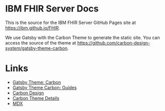 # IBM FHIR Server Docs
This is the source for the IBM FHIR Server GitHub Pages site at https://ibm.github.io/FHIR.

We use Gatsby with the Carbon Theme to generate the static site.
You can access the source of the theme at https://github.com/carbon-design-system/gatsby-theme-carbon.

# Links
- [Gatsby Theme: Carbon](https://github.com/carbon-design-system/gatsby-theme-carbon)
- [Gatsby Theme Carbon: Guides](https://gatsby-theme-carbon.now.sh/guides/)
- [Carbon Design](https://www.carbondesignsystem.com/components/link/code/)
- [Carbon Theme Details](http://react.carbondesignsystem.com/?path=/story/link--default)
- [MDX](https://mdxjs.com/)